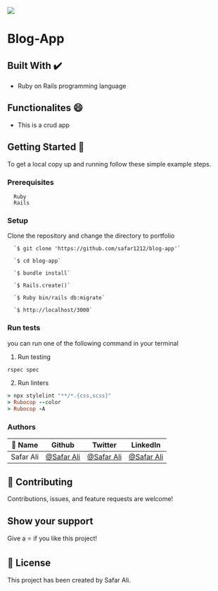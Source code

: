 
![](https://img.shields.io/badge/Microverse-blueviolet)




# Blog-App

                              
## Built With ✔️

- Ruby on Rails programming language

## Functionalites 😄

- This is a crud app

## Getting Started 🙌

To get a local copy up and running follow these simple example steps.

### Prerequisites
```
  Ruby
  Rails

```
### Setup
Clone the repository and change the directory to portfolio

``` 
  `$ git clone 'https://github.com/safar1212/blog-app'`

  `$ cd blog-app`

  `$ bundle install`

  `$ Rails.create()`

  `$ Ruby bin/rails db:migrate`

  `$ http://localhost/3000`

```

### Run tests
you can run one of the following command in your terminal
1. Run testing
```Ruby
rspec spec
```
2. Run linters
```Ruby
> npx stylelint "**/*.{css,scss}"
> Rubocop --color
> Rubocop -A
```


### Authors

| 👤 Name | Github | Twitter | LinkedIn |
|------|--------|---------|----------|
|Safar Ali|[@Safar Ali](https://github.com/safar1212)|[@Safar Ali](https://twitter.com/SafarAli999)|[@Safar Ali](https://www.linkedin.com/in/safar-ali999/)|

## 🤝 Contributing

Contributions, issues, and feature requests are welcome!

## Show your support

Give a ⭐️ if you like this project!

## 📝 License

This project has been created by Safar Ali.

